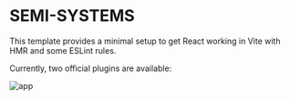 # SEMI-SYSTEMS

This template provides a minimal setup to get React working in Vite with HMR and some ESLint rules.

Currently, two official plugins are available:

![app]('semi.png')
